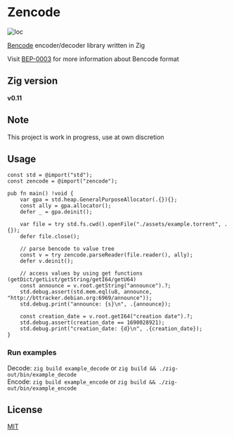 # Zencode
![loc](https://sloc.xyz/github/mitander/zencode)

[Bencode](https://en.wikipedia.org/wiki/Bencode) encoder/decoder library written in Zig

Visit [BEP-0003](https://www.bittorrent.org/beps/bep_0003.html#bencoding) for more information about Bencode format

## Zig version
__v0.11__

## Note
This project is work in progress, use at own discretion

## Usage
```zig
const std = @import("std");
const zencode = @import("zencode");

pub fn main() !void {
    var gpa = std.heap.GeneralPurposeAllocator(.{}){};
    const ally = gpa.allocator();
    defer _ = gpa.deinit();

    var file = try std.fs.cwd().openFile("./assets/example.torrent", .{});
    defer file.close();

    // parse bencode to value tree
    const v = try zencode.parseReader(file.reader(), ally);
    defer v.deinit();

    // access values by using get functions (getDict/getList/getString/getI64/getU64)
    const announce = v.root.getString("announce").?;
    std.debug.assert(std.mem.eql(u8, announce, "http://bttracker.debian.org:6969/announce"));
    std.debug.print("announce: {s}\n", .{announce});

    const creation_date = v.root.getI64("creation date").?;
    std.debug.assert(creation_date == 1690028921);
    std.debug.print("creation_date: {d}\n", .{creation_date});
}
```

### Run examples
Decode: `zig build example_decode` or `zig build && ./zig-out/bin/example_decode`\
Encode: `zig build example_encode` or `zig build && ./zig-out/bin/example_encode`

## License
[MIT](/LICENSE)

